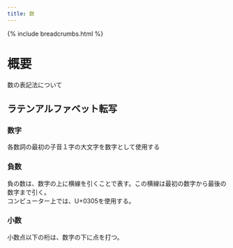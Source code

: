 ```yaml
---
title: 数
---
```

{% include breadcrumbs.html %}

# 概要
数の表記法について

## ラテンアルファベット転写  
### 数字
各数詞の最初の子音１字の大文字を数字として使用する

### 負数
負の数は、数字の上に横線を引くことで表す。この横線は最初の数字から最後の数字まで引く。  
コンピューター上では、U+0305を使用する。

### 小数
小数点以下の桁は、数字の下に点を打つ。
